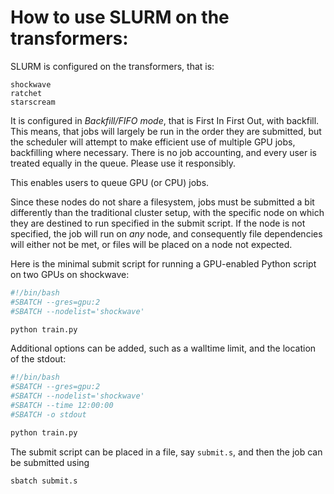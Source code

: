 # How to use SLURM on the transformers:


SLURM is configured on the transformers, that is:
``` arcee
shockwave
ratchet
starscream
```
It is configured in _Backfill/FIFO mode_, that is First In First Out, with backfill. This means, that jobs will largely be run in the order they are submitted, but the scheduler will attempt to make efficient use of multiple GPU jobs, backfilling where necessary. There is no job accounting, and every user is treated equally in the queue.  Please use it responsibly.

This enables users to queue GPU (or CPU) jobs. 

Since these nodes do not share a filesystem, jobs must be submitted a bit differently than the traditional cluster setup, with the specific node on which they are destined to run specified in the submit script. If the node is not specified, the job will run on _any_ node, and consequently file dependencies will either not be met, or files will be placed on a node not expected.

Here is the minimal submit script for running a GPU-enabled Python script on two GPUs on shockwave:

```bash
#!/bin/bash
#SBATCH --gres=gpu:2
#SBATCH --nodelist='shockwave'

python train.py

```


Additional options can be added, such as a walltime limit, and the location of the stdout:


```bash
#!/bin/bash
#SBATCH --gres=gpu:2
#SBATCH --nodelist='shockwave'
#SBATCH --time 12:00:00
#SBATCH -o stdout

python train.py

```


 
The submit script can be placed in a file, say `submit.s`, and then the job can be submitted using
```bash 
sbatch submit.s
```
